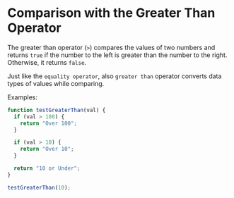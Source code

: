 # Comparison with the Greater Than Operator

The greater than operator (`>`) compares the values of two numbers and returns `true` if the number to the left is greater than the number to the right. Otherwise, it returns `false`.

Just like the `equality operator`, also `greater than` operator converts data types of values while comparing.

Examples:

```js
function testGreaterThan(val) {
  if (val > 100) {
    return "Over 100";
  }

  if (val > 10) {
    return "Over 10";
  }

  return "10 or Under";
}

testGreaterThan(10);
```
